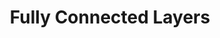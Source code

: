 ---
types: "word"

title: "Fully Connected Layers"

categories: ['']

tags: ['Fully', 'Connected', 'Layers']

arabic: ['طبقات الاتصال الكامل', 'الطبقات تامة الاتصال']

publishers: ['خوارزميات الذكاء الاصطناعي في تحليل النص العربي']

types: "word"

slug: ""
---